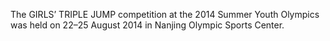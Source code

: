 The GIRLS’ TRIPLE JUMP competition at the 2014 Summer Youth Olympics was held on 22–25 August 2014 in Nanjing Olympic Sports Center.
